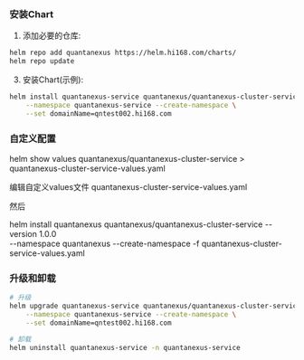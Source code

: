 ### 安装Chart

1. 添加必要的仓库:
```bash
helm repo add quantanexus https://helm.hi168.com/charts/
helm repo update
```

3. 安装Chart(示例):
```bash
helm install quantanexus-service quantanexus/quantanexus-cluster-service --version 1.0.0 \
    --namespace quantanexus-service --create-namespace \
    --set domainName=qntest002.hi168.com 
```

### 自定义配置

helm show values quantanexus/quantanexus-cluster-service > quantanexus-cluster-service-values.yaml

编辑自定义values文件 quantanexus-cluster-service-values.yaml

然后 

helm install quantanexus quantanexus/quantanexus-cluster-service --version 1.0.0 \
    --namespace quantanexus --create-namespace
    -f quantanexus-cluster-service-values.yaml

### 升级和卸载

```bash
# 升级
helm upgrade quantanexus-service quantanexus/quantanexus-cluster-service --version 1.0.0 \
    --namespace quantanexus-service --create-namespace \
    --set domainName=qntest002.hi168.com 

# 卸载
helm uninstall quantanexus-service -n quantanexus-service
```

